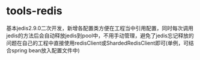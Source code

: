 # tools-redis
基本jedis2.9.0二次开发，新增各配置类方便在工程当中引用配置，同时每次调用jedis的方法后会自动释放jedis到pool中，不用手动管理，避免了jedis忘记释放的问题在自己的工程中直接使用redisClient或ShardedRedisClient即可(单例，可结合spring bean放入配置文件中)
